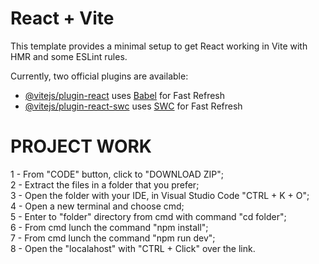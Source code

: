 # React + Vite

This template provides a minimal setup to get React working in Vite with HMR and some ESLint rules.

Currently, two official plugins are available:

- [@vitejs/plugin-react](https://github.com/vitejs/vite-plugin-react/blob/main/packages/plugin-react/README.md) uses [Babel](https://babeljs.io/) for Fast Refresh
- [@vitejs/plugin-react-swc](https://github.com/vitejs/vite-plugin-react-swc) uses [SWC](https://swc.rs/) for Fast Refresh

# PROJECT WORK
1 - From "CODE" button, click to "DOWNLOAD ZIP"; <br>
2 - Extract the files in a folder that you prefer; <br>
3 - Open the folder with your IDE, in Visual Studio Code "CTRL + K + O"; <br>
4 - Open a new terminal and choose cmd; <br>
5 - Enter to "folder" directory from cmd with command "cd folder"; <br>
6 - From cmd lunch the command "npm install"; <br>
7 - From cmd lunch the command "npm run dev"; <br>
8 - Open the "localahost" with "CTRL + Click" over the link. 

